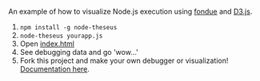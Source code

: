 An example of how to visualize Node.js execution using [fondue](https://github.com/adobe-research/fondue) and [D3.js](http://d3js.org/).

1. `npm install -g node-theseus`
2. `node-theseus yourapp.js`
3. Open [index.html](http://alltom.github.io/node-theseus-d3/)
4. See debugging data and go 'wow...'
5. Fork this project and make your own debugger or visualization! [Documentation here](http://adobe-research.github.io/fondue/).

